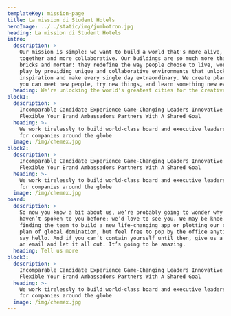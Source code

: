 ```yaml
---
templateKey: mission-page
title: La mission di Student Hotels
heroImage: ../../static/img/jumbotron.jpg
heading: La mission di Student Hotels
intro:
  description: >
    Our mission is simple: we want to build a world that's more alive, more
    together and more collaborative. Our buildings are so much more than just
    bricks and mortar: they redefine the way people choose to live, work and
    play by providing unique and collaborative environments that unlock
    inspiration and make every single day extraordinary. We create places where
    you can meet new people, try new things, and learn something new every day.
  heading: We're unlocking the world's greatest cities for the creative and ambitious
block1:
  description: >
    Incomparable Candidate Experience Game-Changing Leaders Innovative and
    Flexible Your Brand Ambassadors Partners With A Shared Goal
  heading: >-
    We work tirelessly to build world-class board and executive leadership teams
    for companies around the globe
  image: /img/chemex.jpg
block2:
  description: >
    Incomparable Candidate Experience Game-Changing Leaders Innovative and
    Flexible Your Brand Ambassadors Partners With A Shared Goal
  heading: >-
    We work tirelessly to build world-class board and executive leadership teams
    for companies around the globe
  image: /img/chemex.jpg
board:
  description: >
    So now you know a bit about us, we’re probably going to wonder why we
    haven’t spoken to you before; we’d love to see you. We may be knee-deep in
    finding the team to build a new life-changing app or plotting our clients’
    plan of global domination, but feel free to pop by the office anytime and
    say hello. And if you can’t contain yourself until then, give us a call, or
    an email and let it all out. It’s going to be amazing.
  heading: Tell us more
block3:
  description: >
    Incomparable Candidate Experience Game-Changing Leaders Innovative and
    Flexible Your Brand Ambassadors Partners With A Shared Goal
  heading: >-
    We work tirelessly to build world-class board and executive leadership teams
    for companies around the globe
  image: /img/chemex.jpg
---
```


